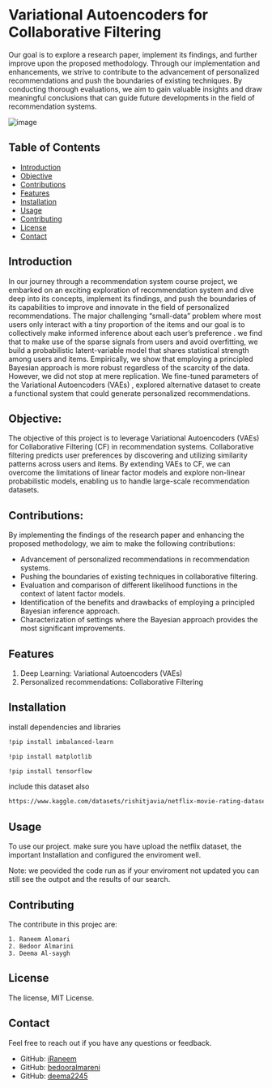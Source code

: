 # Variational Autoencoders for Collaborative Filtering


Our goal is to explore a research paper, implement its findings, and further improve upon the proposed methodology. Through our implementation and enhancements, we strive to contribute to the advancement of personalized recommendations and push the boundaries of existing techniques. By conducting thorough evaluations, we aim to gain valuable insights and draw meaningful conclusions that can guide future developments in the field of recommendation systems.

![image](https://github.com/iRaneem/Recommendation-Systems-using-VAE-CF/assets/85534868/c7b00dfd-fc15-4cf0-97ab-505922e63c40)

## Table of Contents

- [Introduction](#introduction)
- [Objective](#Objective)
- [Contributions](#Contributions)
- [Features](#features)
- [Installation](#installation)
- [Usage](#usage)
- [Contributing](#contributing)
- [License](#license)
- [Contact](#Contact)


## Introduction

In our journey through a recommendation system course project, we embarked on an exciting exploration of recommendation system and dive deep into its concepts, implement its findings, and push the boundaries of its capabilities to improve and innovate in the field of personalized recommendations. The major challenging “small-data” problem where most users only interact with a tiny proportion of the items and our goal is to collectively make informed inference about each user’s preference . we find that to make use of the sparse signals from users and avoid overfitting, we build a probabilistic latent-variable model that shares statistical strength among users and items. Empirically, we show that employing a principled Bayesian approach is more robust regardless of the scarcity of the data.  However, we did not stop at mere replication. We fine-tuned parameters of the Variational Autoencoders (VAEs) , explored alternative dataset to create a functional system that could generate personalized recommendations.

## Objective: 
The objective of this project is to leverage Variational Autoencoders (VAEs) for Collaborative Filtering (CF) in recommendation systems. Collaborative filtering predicts user preferences by discovering and utilizing similarity patterns across users and items. By extending VAEs to CF, we can overcome the limitations of linear factor models and explore non-linear probabilistic models, enabling us to handle large-scale recommendation datasets.

## Contributions:  
By implementing the findings of the research paper and enhancing the proposed methodology, we aim to make the following contributions:
- Advancement of personalized recommendations in recommendation systems.
- Pushing the boundaries of existing techniques in collaborative filtering.
- Evaluation and comparison of different likelihood functions in the context of latent factor models.
- Identification of the benefits and drawbacks of employing a principled Bayesian inference approach.
- Characterization of settings where the Bayesian approach provides the most significant improvements.

## Features
1. Deep Learning: Variational Autoencoders (VAEs)
2. Personalized recommendations: Collaborative Filtering

## Installation

install dependencies and libraries

```bash
!pip install imbalanced-learn
```

```bash
!pip install matplotlib 
```
```bash
!pip install tensorflow
```
include this dataset also
```bash
https://www.kaggle.com/datasets/rishitjavia/netflix-movie-rating-dataset
```
## Usage 
To use our project. make sure you have upload
the netflix dataset, the important Installation and configured the enviroment well.

Note: we peovided the code run as if your enviroment not updated you can still see the outpot and the results of our search. 

## Contributing
The contribute in this projec are:

    1. Raneem Alomari
    2. Bedoor Almarini
    3. Deema Al-saygh 

## License
The license, MIT License.
## Contact

Feel free to reach out if you have any questions or feedback.


- GitHub: [iRaneem](https://github.com/iRaneem)
- GitHub: [bedooralmareni](https://github.com/bedooralmareni)
- GitHub: [deema2245](https://github.com/deema2245)
